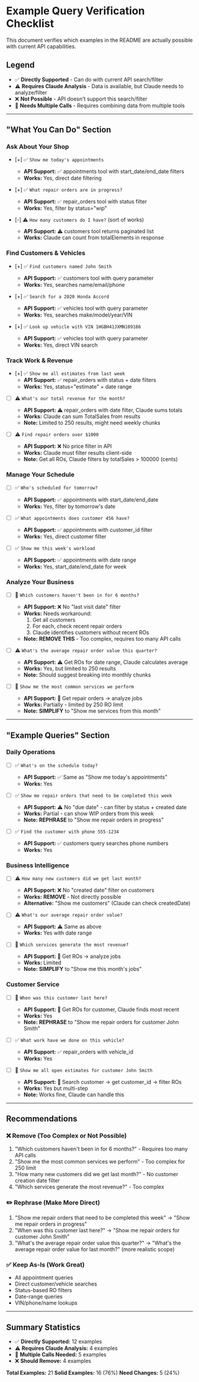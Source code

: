 # Example Query Verification Checklist

This document verifies which examples in the README are actually possible with current API capabilities.

## Legend
- ✅ **Directly Supported** - Can do with current API search/filter
- ⚠️ **Requires Claude Analysis** - Data is available, but Claude needs to analyze/filter
- ❌ **Not Possible** - API doesn't support this search/filter
- 🔄 **Needs Multiple Calls** - Requires combining data from multiple tools

---

## "What You Can Do" Section

### Ask About Your Shop

- [+] ✅ `Show me today's appointments`
  - **API Support:** ✅ appointments tool with start_date/end_date filters
  - **Works:** Yes, direct date filtering

- [+] ✅ `What repair orders are in progress?`
  - **API Support:** ✅ repair_orders tool with status filter
  - **Works:** Yes, filter by status="wip"

- [-] ⚠️ `How many customers do I have?` (sort of works)
  - **API Support:** ⚠️ customers tool returns paginated list
  - **Works:** Claude can count from totalElements in response

### Find Customers & Vehicles

- [+] ✅ `Find customers named John Smith`
  - **API Support:** ✅ customers tool with query parameter
  - **Works:** Yes, searches name/email/phone

- [+] ✅ `Search for a 2020 Honda Accord`
  - **API Support:** ✅ vehicles tool with query parameter
  - **Works:** Yes, searches make/model/year/VIN

- [+] ✅ `Look up vehicle with VIN 1HGBH41JXMN109186`
  - **API Support:** ✅ vehicles tool with query parameter
  - **Works:** Yes, direct VIN search

### Track Work & Revenue

- [+] ✅ `Show me all estimates from last week`
  - **API Support:** ✅ repair_orders with status + date filters
  - **Works:** Yes, status="estimate" + date range

- [ ] ⚠️ `What's our total revenue for the month?`
  - **API Support:** ⚠️ repair_orders with date filter, Claude sums totals
  - **Works:** Claude can sum TotalSales from results
  - **Note:** Limited to 250 results, might need weekly chunks

- [ ] ⚠️ `Find repair orders over $1000`
  - **API Support:** ❌ No price filter in API
  - **Works:** Claude must filter results client-side
  - **Note:** Get all ROs, Claude filters by totalSales > 100000 (cents)

### Manage Your Schedule

- [ ] ✅ `Who's scheduled for tomorrow?`
  - **API Support:** ✅ appointments with start_date/end_date
  - **Works:** Yes, filter by tomorrow's date

- [ ] ✅ `What appointments does customer 456 have?`
  - **API Support:** ✅ appointments with customer_id filter
  - **Works:** Yes, direct customer filter

- [ ] ✅ `Show me this week's workload`
  - **API Support:** ✅ appointments with date range
  - **Works:** Yes, start_date/end_date for week

### Analyze Your Business

- [ ] 🔄 `Which customers haven't been in for 6 months?`
  - **API Support:** ❌ No "last visit date" filter
  - **Works:** Needs workaround:
    1. Get all customers
    2. For each, check recent repair orders
    3. Claude identifies customers without recent ROs
  - **Note:** **REMOVE THIS** - Too complex, requires too many API calls

- [ ] ⚠️ `What's the average repair order value this quarter?`
  - **API Support:** ⚠️ Get ROs for date range, Claude calculates average
  - **Works:** Yes, but limited to 250 results
  - **Note:** Should suggest breaking into monthly chunks

- [ ] 🔄 `Show me the most common services we perform`
  - **API Support:** 🔄 Get repair orders → analyze jobs
  - **Works:** Partially - limited by 250 RO limit
  - **Note:** **SIMPLIFY** to "Show me services from this month"

---

## "Example Queries" Section

### Daily Operations

- [ ] ✅ `What's on the schedule today?`
  - **API Support:** ✅ Same as "Show me today's appointments"
  - **Works:** Yes

- [ ] ✅ `Show me repair orders that need to be completed this week`
  - **API Support:** ⚠️ No "due date" - can filter by status + created date
  - **Works:** Partial - can show WIP orders from this week
  - **Note:** **REPHRASE** to "Show me repair orders in progress"

- [ ] ✅ `Find the customer with phone 555-1234`
  - **API Support:** ✅ customers query searches phone numbers
  - **Works:** Yes

### Business Intelligence

- [ ] ⚠️ `How many new customers did we get last month?`
  - **API Support:** ❌ No "created date" filter on customers
  - **Works:** **REMOVE** - Not directly possible
  - **Alternative:** "Show me customers" (Claude can check createdDate)

- [ ] ⚠️ `What's our average repair order value?`
  - **API Support:** ⚠️ Same as above
  - **Works:** Yes with date range

- [ ] 🔄 `Which services generate the most revenue?`
  - **API Support:** 🔄 Get ROs → analyze jobs
  - **Works:** Limited
  - **Note:** **SIMPLIFY** to "Show me this month's jobs"

### Customer Service

- [ ] 🔄 `When was this customer last here?`
  - **API Support:** 🔄 Get ROs for customer, Claude finds most recent
  - **Works:** Yes
  - **Note:** **REPHRASE** to "Show me repair orders for customer John Smith"

- [ ] ✅ `What work have we done on this vehicle?`
  - **API Support:** ✅ repair_orders with vehicle_id
  - **Works:** Yes

- [ ] 🔄 `Show me all open estimates for customer John Smith`
  - **API Support:** 🔄 Search customer → get customer_id → filter ROs
  - **Works:** Yes but multi-step
  - **Note:** Works fine, Claude can handle this

---

## Recommendations

### ❌ Remove (Too Complex or Not Possible)
1. "Which customers haven't been in for 6 months?" - Requires too many API calls
2. "Show me the most common services we perform" - Too complex for 250 limit
3. "How many new customers did we get last month?" - No customer creation date filter
4. "Which services generate the most revenue?" - Too complex

### ✏️ Rephrase (Make More Direct)
1. "Show me repair orders that need to be completed this week" → "Show me repair orders in progress"
2. "When was this customer last here?" → "Show me repair orders for customer John Smith"
3. "What's the average repair order value this quarter?" → "What's the average repair order value for last month?" (more realistic scope)

### ✅ Keep As-Is (Work Great)
- All appointment queries
- Direct customer/vehicle searches
- Status-based RO filters
- Date-range queries
- VIN/phone/name lookups

---

## Summary Statistics

- ✅ **Directly Supported:** 12 examples
- ⚠️ **Requires Claude Analysis:** 4 examples
- 🔄 **Multiple Calls Needed:** 5 examples
- ❌ **Should Remove:** 4 examples

**Total Examples:** 21
**Solid Examples:** 16 (76%)
**Need Changes:** 5 (24%)
